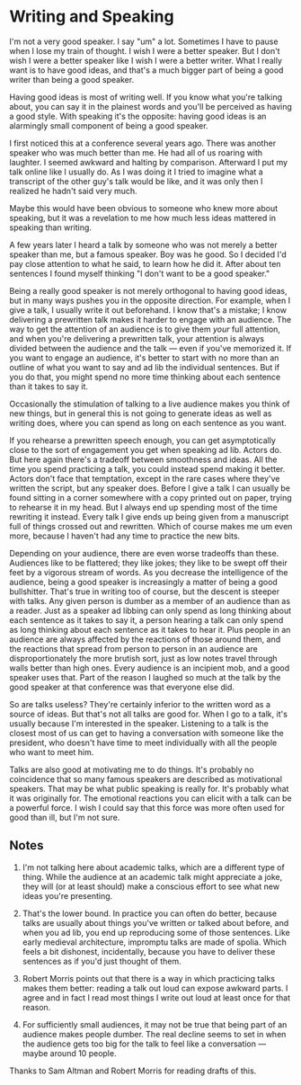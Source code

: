# Writing and Speaking

I'm not a very good speaker. I say "um" a lot. Sometimes I have to pause when I lose my train of thought. I wish I were a better speaker. But I don't wish I were a better speaker like I wish I were a better writer. What I really want is to have good ideas, and that's a much bigger part of being a good writer than being a good speaker.

Having good ideas is most of writing well. If you know what you're talking about, you can say it in the plainest words and you'll be perceived as having a good style. With speaking it's the opposite: having good ideas is an alarmingly small component of being a good speaker.

I first noticed this at a conference several years ago. There was another speaker who was much better than me. He had all of us roaring with laughter. I seemed awkward and halting by comparison. Afterward I put my talk online like I usually do. As I was doing it I tried to imagine what a transcript of the other guy's talk would be like, and it was only then I realized he hadn't said very much.

Maybe this would have been obvious to someone who knew more about speaking, but it was a revelation to me how much less ideas mattered in speaking than writing. 

A few years later I heard a talk by someone who was not merely a better speaker than me, but a famous speaker. Boy was he good. So I decided I'd pay close attention to what he said, to learn how he did it. After about ten sentences I found myself thinking "I don't want to be a good speaker."

Being a really good speaker is not merely orthogonal to having good ideas, but in many ways pushes you in the opposite direction. For example, when I give a talk, I usually write it out beforehand. I know that's a mistake; I know delivering a prewritten talk makes it harder to engage with an audience. The way to get the attention of an audience is to give them *your* full attention, and when you're delivering a prewritten talk, your attention is always divided between the audience and the talk — even if you've memorized it. If you want to engage an audience, it's better to start with no more than an outline of what you want to say and ad lib the individual sentences. But if you do that, you might spend no more time thinking about each sentence than it takes to say it.

Occasionally the stimulation of talking to a live audience makes you think of new things, but in general this is not going to generate ideas as well as writing does, where you can spend as long on each sentence as you want.

If you rehearse a prewritten speech enough, you can get asymptotically close to the sort of engagement you get when speaking ad lib. Actors do. But here again there's a tradeoff between smoothness and ideas. All the time you spend practicing a talk, you could instead spend making it better. Actors don't face that temptation, except in the rare cases where they've written the script, but any speaker does. Before I give a talk I can usually be found sitting in a corner somewhere with a copy printed out on paper, trying to rehearse it in my head. But I always end up spending most of the time rewriting it instead. Every talk I give ends up being given from a manuscript full of things crossed out and rewritten. Which of course makes me um even more, because I haven't had any time to practice the new bits.

Depending on your audience, there are even worse tradeoffs than these. Audiences like to be flattered; they like jokes; they like to be swept off their feet by a vigorous stream of words. As you decrease the intelligence of the audience, being a good speaker is increasingly a matter of being a good bullshitter. That's true in writing too of course, but the descent is steeper with talks. Any given person is dumber as a member of an audience than as a reader. Just as a speaker ad libbing can only spend as long thinking about each sentence as it takes to say it, a person hearing a talk can only spend as long thinking about each sentence as it takes to hear it. Plus people in an audience are always affected by the reactions of those around them, and the reactions that spread from person to person in an audience are disproportionately the more brutish sort, just as low notes travel through walls better than high ones. Every audience is an incipient mob, and a good speaker uses that. Part of the reason I laughed so much at the talk by the good speaker at that conference was that everyone else did.

So are talks useless? They're certainly inferior to the written word as a source of ideas. But that's not all talks are good for. When I go to a talk, it's usually because I'm interested in the speaker. Listening to a talk is the closest most of us can get to having a conversation with someone like the president, who doesn't have time to meet individually with all the people who want to meet him.

Talks are also good at motivating me to do things. It's probably no coincidence that so many famous speakers are described as motivational speakers. That may be what public speaking is really for. It's probably what it was originally for. The emotional reactions you can elicit with a talk can be a powerful force. I wish I could say that this force was more often used for good than ill, but I'm not sure.

## Notes

1. I'm not talking here about academic talks, which are a different type of thing. While the audience at an academic talk might appreciate a joke, they will (or at least should) make a conscious effort to see what new ideas you're presenting.

2. That's the lower bound. In practice you can often do better, because talks are usually about things you've written or talked about before, and when you ad lib, you end up reproducing some of those sentences. Like early medieval architecture, impromptu talks are made of spolia. Which feels a bit dishonest, incidentally, because you have to deliver these sentences as if you'd just thought of them.

3. Robert Morris points out that there is a way in which practicing talks makes them better: reading a talk out loud can expose awkward parts. I agree and in fact I read most things I write out loud at least once for that reason.

4. For sufficiently small audiences, it may not be true that being part of an audience makes people dumber. The real decline seems to set in when the audience gets too big for the talk to feel like a conversation — maybe around 10 people.

Thanks to Sam Altman and Robert Morris for reading drafts of this.